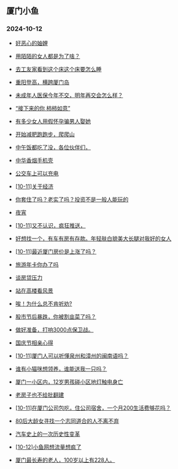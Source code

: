 ## 厦门小鱼 
### 2024-10-12

+ [好恶心的妯娌](http://bbs.xmfish.com/read-htm-tid-18250030.html)

+ [用陌陌的女人都是为了啥？](http://bbs.xmfish.com/read-htm-tid-18250052.html)

+ [去工友家看到这个床这个床要怎么睡](http://bbs.xmfish.com/read-htm-tid-18250111.html)

+ [重阳登高，横跨厦门岛](http://bbs.xmfish.com/read-htm-tid-18250115.html)

+ [未成年人医保今年不交，明年再交会怎么样？](http://bbs.xmfish.com/read-htm-tid-18250081.html)

+ [“接下来的你 柿柿如意”](http://bbs.xmfish.com/read-htm-tid-18250100.html)

+ [有多少女人用假怀孕骗男人娶她](http://bbs.xmfish.com/read-htm-tid-18250120.html)

+ [开始减肥跑跑步，爬爬山](http://bbs.xmfish.com/read-htm-tid-18250091.html)

+ [中午饭都吃了没，各位伙伴们，](http://bbs.xmfish.com/read-htm-tid-18250118.html)

+ [中华香烟手机壳](http://bbs.xmfish.com/read-htm-tid-18250143.html)

+ [公交车上可以充电](http://bbs.xmfish.com/read-htm-tid-18250140.html)

+ [[10-11]关于经济](http://bbs.xmfish.com/read-htm-tid-18250199.html)

+ [你套住了吗？老实了吗？投资不是一般人能玩的](http://bbs.xmfish.com/read-htm-tid-18250175.html)

+ [夜宵](http://bbs.xmfish.com/read-htm-tid-18250124.html)

+ [[10-11]又不认识，疯狂推送，](http://bbs.xmfish.com/read-htm-tid-18250117.html)

+ [好想找一个，有车有房有存款。年轻肤白貌美大长腿对我好的女人](http://bbs.xmfish.com/read-htm-tid-18250279.html)

+ [[10-11]最近厦门房价是上涨了吗？](http://bbs.xmfish.com/read-htm-tid-18250241.html)

+ [旅游年卡你办了吗](http://bbs.xmfish.com/read-htm-tid-18250274.html)

+ [谈房贷压力](http://bbs.xmfish.com/read-htm-tid-18250237.html)

+ [站在高楼看风景](http://bbs.xmfish.com/read-htm-tid-18250211.html)

+ [唉！为什么总不肯听劝?](http://bbs.xmfish.com/read-htm-tid-18250240.html)

+ [股市节后暴跌，你被割韭菜了吗？](http://bbs.xmfish.com/read-htm-tid-18250291.html)

+ [做好准备，打响3000点保卫战。](http://bbs.xmfish.com/read-htm-tid-18250171.html)

+ [国庆节相亲心得](http://bbs.xmfish.com/read-htm-tid-18250189.html)

+ [[10-11]厦门人可以听懂泉州和漳州的闽南语吗？](http://bbs.xmfish.com/read-htm-tid-18250235.html)

+ [谁有小猫咪想领养，谁能送我一只吗？](http://bbs.xmfish.com/read-htm-tid-18250273.html)

+ [厦门一小区内，12岁男孩碰小区地灯触电身亡](http://bbs.xmfish.com/read-htm-tid-18250330.html)

+ [老房子也不给批翻建](http://bbs.xmfish.com/read-htm-tid-18250270.html)

+ [[10-11]在厦门公司包吃，住公司宿舍，一个月200生活费够花吗？](http://bbs.xmfish.com/read-htm-tid-18250245.html)

+ [80后大龄女寻找一个志同道合的人不离不弃](http://bbs.xmfish.com/read-htm-tid-18250256.html)

+ [汽车史上的一次历史性变革](http://bbs.xmfish.com/read-htm-tid-18250290.html)

+ [[10-12]小鱼网想流量想疯了](http://bbs.xmfish.com/read-htm-tid-18250408.html)

+ [厦门最长寿的老人，100岁以上有228人。](http://bbs.xmfish.com/read-htm-tid-18250272.html)

